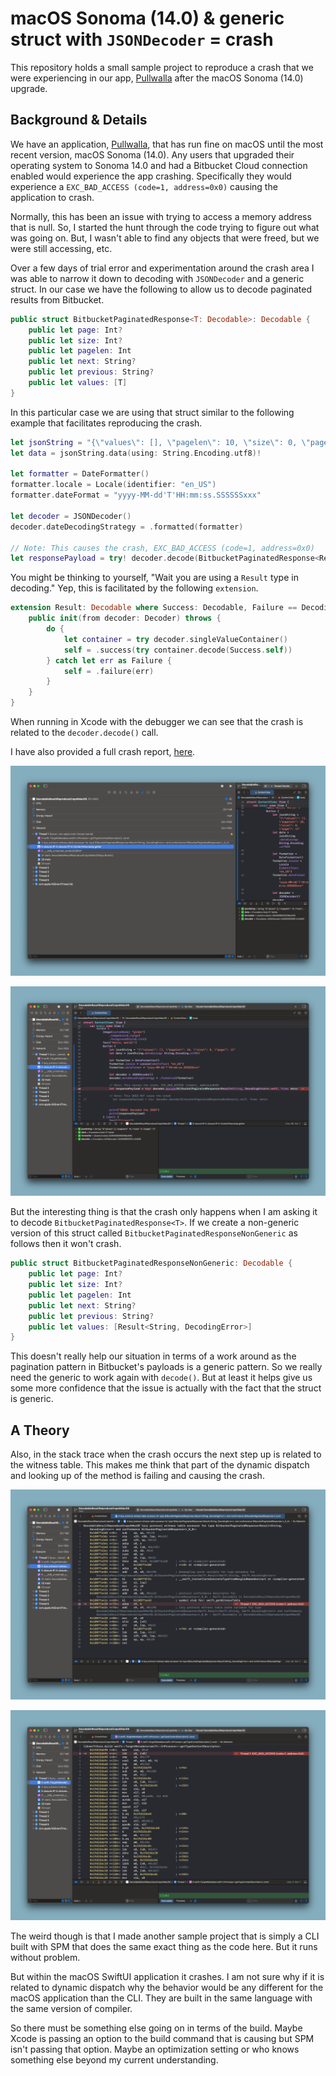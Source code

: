# macOS Sonoma (14.0) & generic struct with `JSONDecoder` = crash

This repository holds a small sample project to reproduce a crash that we were
experiencing in our app, [Pullwalla](https://pullwalla.com) after the macOS
Sonoma (14.0) upgrade.

## Background & Details

We have an application, [Pullwalla](https://pullwalla.com), that has run fine
on macOS until the most recent version, macOS Sonoma (14.0). Any users that
upgraded their operating system to Sonoma 14.0 and had a Bitbucket Cloud
connection enabled would experience the app crashing. Specifically they would
experience a `EXC_BAD_ACCESS (code=1, address=0x0)` causing the application to
crash.

Normally, this has been an issue with trying to access a memory address that is
null. So, I started the hunt through the code trying to figure out what was
going on. But, I wasn't able to find any objects that were freed, but we were
still accessing, etc.

Over a few days of trial error and experimentation around the crash area I was
able to narrow it down to decoding with `JSONDecoder` and a generic struct. In
our case we have the following to allow us to decode paginated results from
Bitbucket.

```swift
public struct BitbucketPaginatedResponse<T: Decodable>: Decodable {
    public let page: Int?
    public let size: Int?
    public let pagelen: Int
    public let next: String?
    public let previous: String?
    public let values: [T]
}
```

In this particular case we are using that struct similar to the following
example that facilitates reproducing the crash.

```swift
let jsonString = "{\"values\": [], \"pagelen\": 10, \"size\": 0, \"page\": 1}"
let data = jsonString.data(using: String.Encoding.utf8)!

let formatter = DateFormatter()
formatter.locale = Locale(identifier: "en_US")
formatter.dateFormat = "yyyy-MM-dd'T'HH:mm:ss.SSSSSSxxx"

let decoder = JSONDecoder()
decoder.dateDecodingStrategy = .formatted(formatter)

// Note: This causes the crash, EXC_BAD_ACCESS (code=1, address=0x0)
let responsePayload = try! decoder.decode(BitbucketPaginatedResponse<Result<String, DecodingError>>.self, from: data)
```

You might be thinking to yourself, "Wait you are using a `Result` type in
decoding." Yep, this is facilitated by the following `extension`.

```swift
extension Result: Decodable where Success: Decodable, Failure == DecodingError {
    public init(from decoder: Decoder) throws {
        do {
            let container = try decoder.singleValueContainer()
            self = .success(try container.decode(Success.self))
        } catch let err as Failure {
            self = .failure(err)
        }
    }
}
```

When running in Xcode with the debugger we can see that the crash is related to
the `decoder.decode()` call.

I have also provided a full crash report, [here](https://github.com/uptech/DecodableResultReproduceCrapshMacOS/blob/main/CrashReport.txt?raw=true).

![alt text](https://github.com/uptech/DecodableResultReproduceCrapshMacOS/blob/main/screenshots/crash_stack_trace.png?raw=true)

![alt text](https://github.com/uptech/DecodableResultReproduceCrapshMacOS/blob/main/screenshots/line_code_highlighted_when_crashed.png?raw=true)


But the interesting thing is that the crash only happens when I am asking it to
decode `BitbucketPaginatedResponse<T>`. If we create a non-generic version of
this struct called `BitbucketPaginatedResponseNonGeneric` as follows then it
won't crash.

```swift
public struct BitbucketPaginatedResponseNonGeneric: Decodable {
    public let page: Int?
    public let size: Int?
    public let pagelen: Int
    public let next: String?
    public let previous: String?
    public let values: [Result<String, DecodingError>]
}
```

This doesn't really help our situation in terms of a work around as the
pagination pattern in Bitbucket's payloads is a generic pattern. So we really
need the generic to work again with `decode()`. But at least it helps give us
some more confidence that the issue is actually with the fact that the struct
is generic.

## A Theory

Also, in the stack trace when the crash occurs the next step up is related to
the witness table. This makes me think that part of the dynamic dispatch and
looking up of the method is failing and causing the crash.

![alt text](https://github.com/uptech/DecodableResultReproduceCrapshMacOS/blob/main/screenshots/witness_table_stack_step.png?raw=true)

![alt text](https://github.com/uptech/DecodableResultReproduceCrapshMacOS/blob/main/screenshots/getTypeContextDescriptor_stack_step.png?raw=true)

The weird though is that I made another sample project that is simply a CLI
built with SPM that does the same exact thing as the code here. But it runs
without problem.

But within the macOS SwiftUI application it crashes. I am not sure why if it is
related to dynamic dispatch why the behavior would be any different for the
macOS application than the CLI. They are built in the same language with the
same version of compiler. 

So there must be something else going on in terms of the build. Maybe Xcode is
passing an option to the build command that is causing but SPM isn't passing
that option. Maybe an optimization setting or who knows something else beyond
my current understanding.
